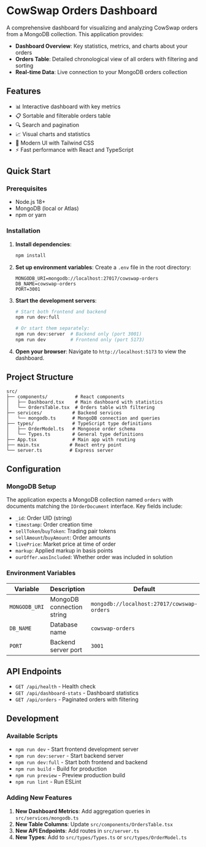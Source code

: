 # CowSwap Orders Dashboard

A comprehensive dashboard for visualizing and analyzing CowSwap orders from a MongoDB collection. This application provides:

- **Dashboard Overview**: Key statistics, metrics, and charts about your orders
- **Orders Table**: Detailed chronological view of all orders with filtering and sorting
- **Real-time Data**: Live connection to your MongoDB orders collection

## Features

- 📊 Interactive dashboard with key metrics
- 📋 Sortable and filterable orders table
- 🔍 Search and pagination
- 📈 Visual charts and statistics
- 🎨 Modern UI with Tailwind CSS
- ⚡ Fast performance with React and TypeScript

## Quick Start

### Prerequisites

- Node.js 18+ 
- MongoDB (local or Atlas)
- npm or yarn

### Installation

1. **Install dependencies**:
   ```bash
   npm install
   ```

2. **Set up environment variables**:
   Create a `.env` file in the root directory:
   ```env
   MONGODB_URI=mongodb://localhost:27017/cowswap-orders
   DB_NAME=cowswap-orders
   PORT=3001
   ```

3. **Start the development servers**:
   ```bash
   # Start both frontend and backend
   npm run dev:full
   
   # Or start them separately:
   npm run dev:server  # Backend only (port 3001)
   npm run dev         # Frontend only (port 5173)
   ```

4. **Open your browser**:
   Navigate to `http://localhost:5173` to view the dashboard.

## Project Structure

```
src/
├── components/          # React components
│   ├── Dashboard.tsx    # Main dashboard with statistics
│   └── OrdersTable.tsx  # Orders table with filtering
├── services/           # Backend services
│   └── mongodb.ts      # MongoDB connection and queries
├── types/              # TypeScript type definitions
│   ├── OrderModel.ts   # Mongoose order schema
│   └── Types.ts        # General type definitions
├── App.tsx             # Main app with routing
├── main.tsx           # React entry point
└── server.ts          # Express server
```

## Configuration

### MongoDB Setup

The application expects a MongoDB collection named `orders` with documents matching the `IOrderDocument` interface. Key fields include:

- `_id`: Order UID (string)
- `timestamp`: Order creation time
- `sellToken`/`buyToken`: Trading pair tokens
- `sellAmount`/`buyAmount`: Order amounts
- `livePrice`: Market price at time of order
- `markup`: Applied markup in basis points
- `ourOffer.wasIncluded`: Whether order was included in solution

### Environment Variables

| Variable | Description | Default |
|----------|-------------|---------|
| `MONGODB_URI` | MongoDB connection string | `mongodb://localhost:27017/cowswap-orders` |
| `DB_NAME` | Database name | `cowswap-orders` |
| `PORT` | Backend server port | `3001` |

## API Endpoints

- `GET /api/health` - Health check
- `GET /api/dashboard-stats` - Dashboard statistics
- `GET /api/orders` - Paginated orders with filtering

## Development

### Available Scripts

- `npm run dev` - Start frontend development server
- `npm run dev:server` - Start backend server
- `npm run dev:full` - Start both frontend and backend
- `npm run build` - Build for production
- `npm run preview` - Preview production build
- `npm run lint` - Run ESLint

### Adding New Features

1. **New Dashboard Metrics**: Add aggregation queries in `src/services/mongodb.ts`
2. **New Table Columns**: Update `src/components/OrdersTable.tsx`
3. **New API Endpoints**: Add routes in `src/server.ts`
4. **New Types**: Add to `src/types/Types.ts` or `src/types/OrderModel.ts`
